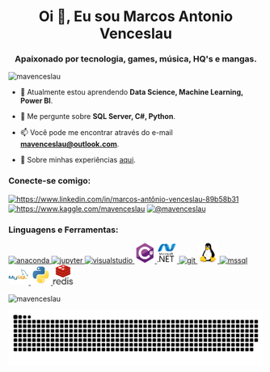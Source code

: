 <h1 align="center">Oi 👋, Eu sou Marcos Antonio Venceslau</h1>
<h3 align="center">Apaixonado por tecnologia, games, música, HQ's e mangas.</h3>

<p align="left"> <img src="https://komarev.com/ghpvc/?username=mavenceslau&label=Profile%20views&color=0e75b6&style=flat" alt="mavenceslau" /> </p>

- 🌱 Atualmente estou aprendendo **Data Science, Machine Learning, Power BI**.

- 💬 Me pergunte sobre **SQL Server, C#, Python**.

- 📫 Você pode me encontrar através do e-mail **mavenceslau@outlook.com**.

- 📄 Sobre minhas experiências [aqui](https://www.linkedin.com/in/mavenceslau).

<h3 align="left">Conecte-se comigo:</h3>
<p align="left">
<a href="https://www.linkedin.com/in/mavenceslau" target="blank"><img align="center" src="https://raw.githubusercontent.com/rahuldkjain/github-profile-readme-generator/master/src/images/icons/Social/linked-in-alt.svg" alt="https://www.linkedin.com/in/marcos-antônio-venceslau-89b58b31" height="30" width="40" /></a>
<a href="https://kaggle.com/https://www.kaggle.com/mavenceslau" target="blank"><img align="center" src="https://raw.githubusercontent.com/rahuldkjain/github-profile-readme-generator/master/src/images/icons/Social/kaggle.svg" alt="https://www.kaggle.com/mavenceslau" height="30" width="40" /></a>
<a href="https://instagram.com/@mavenceslau" target="blank"><img align="center" src="https://raw.githubusercontent.com/rahuldkjain/github-profile-readme-generator/master/src/images/icons/Social/instagram.svg" alt="@mavenceslau" height="30" width="40" /></a>
</p>

<h3 align="left">Linguagens e Ferramentas:</h3>
<p align="left"> <a href="https://www.w3schools.com/cs/" target="_blank" rel="noreferrer"> </a>
<a href="https://anaconda.com/" target="_blank" rel="noreferrer"> 
<img src="https://cdn.jsdelivr.net/gh/devicons/devicon/icons/anaconda/anaconda-original.svg" alt="anaconda" width="40" height="40"/> </a>
<a href="https://jupyter.org/" target="_blank" rel="noreferrer">
<img src="https://cdn.jsdelivr.net/gh/devicons/devicon/icons/jupyter/jupyter-original-wordmark.svg" alt="jupyter" width="40" height="40"/> </a>
<a href="https://visualstudio.microsoft.com/pt-br/" target="_blank" rel="noreferrer">
<img src="https://cdn.jsdelivr.net/gh/devicons/devicon/icons/visualstudio/visualstudio-plain.svg" alt="visualstudio" width="40" height="40"/> </a>
<a href="https://docs.microsoft.com/pt-br/dotnet/csharp/" target="_blank" rel="noreferrer">
<img src="https://raw.githubusercontent.com/devicons/devicon/master/icons/csharp/csharp-original.svg" alt="csharp" width="40" height="40"/> </a>
<a href="https://dotnet.microsoft.com/" target="_blank" rel="noreferrer"> 
<img src="https://raw.githubusercontent.com/devicons/devicon/master/icons/dot-net/dot-net-original-wordmark.svg" alt="dotnet" width="40" height="40"/> </a>
<a href="https://git-scm.com/" target="_blank" rel="noreferrer"> 
<img src="https://www.vectorlogo.zone/logos/git-scm/git-scm-icon.svg" alt="git" width="40" height="40"/> </a>
<a href="https://www.linux.org/" target="_blank" rel="noreferrer"> 
<img src="https://raw.githubusercontent.com/devicons/devicon/master/icons/linux/linux-original.svg" alt="linux" width="40" height="40"/> </a> <a href="https://www.microsoft.com/en-us/sql-server" target="_blank" rel="noreferrer">
<img src="https://www.svgrepo.com/show/303229/microsoft-sql-server-logo.svg" alt="mssql" width="40" height="40"/> </a> <a href="https://www.mysql.com/" target="_blank" rel="noreferrer"> 
<img src="https://raw.githubusercontent.com/devicons/devicon/master/icons/mysql/mysql-original-wordmark.svg" alt="mysql" width="40" height="40"/> </a> 
<a href="https://www.python.org" target="_blank" rel="noreferrer"> 
<img src="https://raw.githubusercontent.com/devicons/devicon/master/icons/python/python-original.svg" alt="python" width="40" height="40"/> </a> 
<a href="https://redis.io" target="_blank" rel="noreferrer"> 
<img src="https://raw.githubusercontent.com/devicons/devicon/master/icons/redis/redis-original-wordmark.svg" alt="redis" width="40" height="40"/> </a> </p>

<p><img align="center" src="https://github-readme-stats.vercel.app/api/top-langs?username=mavenceslau&show_icons=true&locale=en&layout=compact" alt="mavenceslau" /></p>

![Snake animation](https://github.com/mavenceslau/mavenceslau/blob/output/github-contribution-grid-snake.svg)

<!---

- 👋 Hi, I’m Marcos Antonio Venceslau
- 👀 I’m interested in Data Science
- 🌱 I’m currently learning Data Science, BI and Machine Learning
- 💞️ I’m looking to collaborate on ...
- 📫 How to reach me: linkedin.com/in/marcos-antônio-venceslau-89b58b31


mavenceslau/mavenceslau is a ✨ special ✨ repository because its `README.md` (this file) appears on your GitHub profile.
You can click the Preview link to take a look at your changes.
--->
